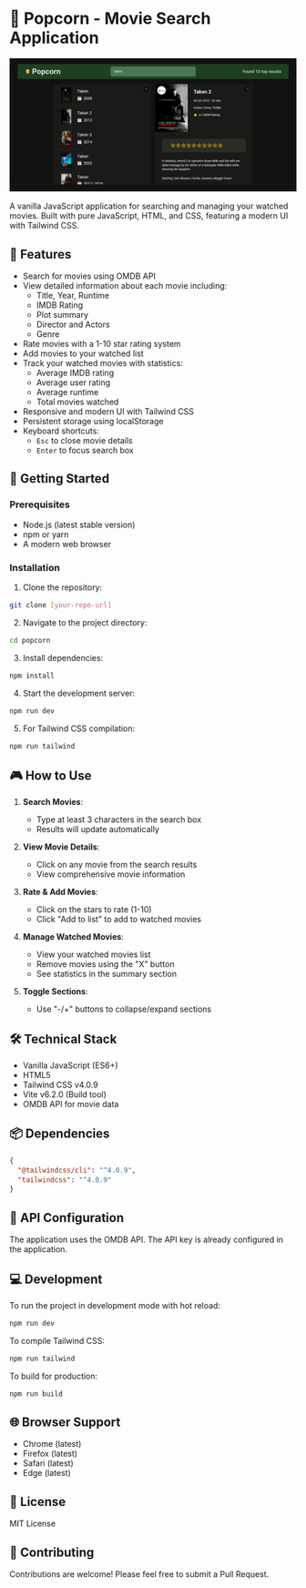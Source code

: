 # 🍿 Popcorn - Movie Search Application

<p align="left"><img width="700px" src="./public/assets/preview/preview.png" alt="preview image" /></p>

A vanilla JavaScript application for searching and managing your watched movies. Built with pure JavaScript, HTML, and CSS, featuring a modern UI with Tailwind CSS.

## 🌟 Features

- Search for movies using OMDB API
- View detailed information about each movie including:
  - Title, Year, Runtime
  - IMDB Rating
  - Plot summary
  - Director and Actors
  - Genre
- Rate movies with a 1-10 star rating system
- Add movies to your watched list
- Track your watched movies with statistics:
  - Average IMDB rating
  - Average user rating
  - Average runtime
  - Total movies watched
- Responsive and modern UI with Tailwind CSS
- Persistent storage using localStorage
- Keyboard shortcuts:
  - `Esc` to close movie details
  - `Enter` to focus search box

## 🚀 Getting Started

### Prerequisites

- Node.js (latest stable version)
- npm or yarn
- A modern web browser

### Installation

1. Clone the repository:

```bash
git clone [your-repo-url]
```

2. Navigate to the project directory:

```bash
cd popcorn
```

3. Install dependencies:

```bash
npm install
```

4. Start the development server:

```bash
npm run dev
```

5. For Tailwind CSS compilation:

```bash
npm run tailwind
```

## 🎮 How to Use

1. **Search Movies**:

   - Type at least 3 characters in the search box
   - Results will update automatically

2. **View Movie Details**:

   - Click on any movie from the search results
   - View comprehensive movie information

3. **Rate & Add Movies**:

   - Click on the stars to rate (1-10)
   - Click "Add to list" to add to watched movies

4. **Manage Watched Movies**:

   - View your watched movies list
   - Remove movies using the "X" button
   - See statistics in the summary section

5. **Toggle Sections**:
   - Use "-/+" buttons to collapse/expand sections

## 🛠️ Technical Stack

- Vanilla JavaScript (ES6+)
- HTML5
- Tailwind CSS v4.0.9
- Vite v6.2.0 (Build tool)
- OMDB API for movie data

## 📦 Dependencies

```json
{
  "@tailwindcss/cli": "^4.0.9",
  "tailwindcss": "^4.0.9"
}
```

## 🔑 API Configuration

The application uses the OMDB API. The API key is already configured in the application.

## 💻 Development

To run the project in development mode with hot reload:

```bash
npm run dev
```

To compile Tailwind CSS:

```bash
npm run tailwind
```

To build for production:

```bash
npm run build
```

## 🌐 Browser Support

- Chrome (latest)
- Firefox (latest)
- Safari (latest)
- Edge (latest)

## 📝 License

MIT License

## 🤝 Contributing

Contributions are welcome! Please feel free to submit a Pull Request.
